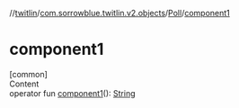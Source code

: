 //[twitlin](../../index.md)/[com.sorrowblue.twitlin.v2.objects](../index.md)/[Poll](index.md)/[component1](component1.md)



# component1  
[common]  
Content  
operator fun [component1](component1.md)(): [String](https://kotlinlang.org/api/latest/jvm/stdlib/kotlin/-string/index.html)  



